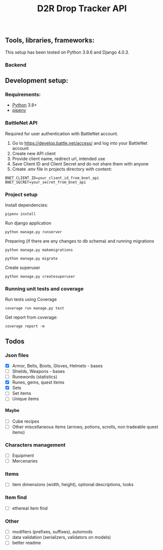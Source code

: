 <div align="center" style="padding-bottom: 10px">
    <h1>D2R Drop Tracker API</h1>
    <img src="https://img.shields.io/badge/Python-14354C?style=for-the-badge&logo=python&logoColor=white" alt=""/>
    <img src="https://img.shields.io/badge/Django-092E20?style=for-the-badge&logo=django&logoColor=white" alt=""/>
    <img src="https://img.shields.io/badge/DJANGO-REST-ff1709?style=for-the-badge&logo=django&logoColor=white&color=ff1709&labelColor=gray" alt=""/>
    <img src="https://img.shields.io/badge/PostgreSQL-316192?style=for-the-badge&logo=postgresql&logoColor=white" alt=""/>
    <img src="https://img.shields.io/badge/battle.net-%2300AEFF.svg?style=for-the-badge&logo=battle.net&logoColor=white" alt=""/>
</div>

<div align="center"></div>

## Tools, libraries, frameworks:

This setup has been tested on Python 3.9.6 and Django 4.0.3.

### Backend

## Development setup:

### Requirements:
- [Python](https://www.python.org/downloads/) 3.8+
- [pipenv](https://pypi.org/project/pipenv/)

### BattleNet API

Required for user authentication with BattleNet account.

1) Go to https://develop.battle.net/access/ and log into your BattleNet account
2) Create new API client
3) Provide client name, redirect url, intended use
4) Save Client ID and Client Secret and do not share them with anyone
5) Create .env file in projects directory with content:

```
BNET_CLIENT_ID=your_client_id_from_bnet_api
BNET_SECRET=your_secret_from_bnet_api
```

### Project setup

Install dependencies:

```shell
pipenv install
```

Run django application

```shell script
python manage.py runserver
```

Preparing (if there are any changes to db schema) and running migrations

```shell script
python manage.py makemigrations

python manage.py migrate
```

Create superuser

```shell script
python manage.py createsuperuser
```

### Running unit tests and coverage

Run tests using Coverage

```shell script
coverage run manage.py test
```

Get report from coverage:

```shell script
coverage report -m
```

## Todos

### Json files

- [x] Armor, Belts, Boots, Gloves, Helmets - bases
- [ ] Shields, Weapons - bases
- [ ] Runewords (statistics)
- [x] Runes, gems, quest items
- [x] Sets
- [ ] Set items
- [ ] Unique items

#### Maybe

- [ ] Cube recipes
- [ ] Other miscellaneous items (arrows, potions, scrolls, non tradeable quest items)

### Characters management

- [ ] Equipment
- [ ] Mercenaries

### Items

- [ ] item dimensions (width, height), optional descriptions, looks

### Item find

- [ ] ethereal item find

### Other

- [ ] modifiers (prefixes, suffixes), automods
- [ ] data validation (serializers, validators on models)
- [ ] better readme
